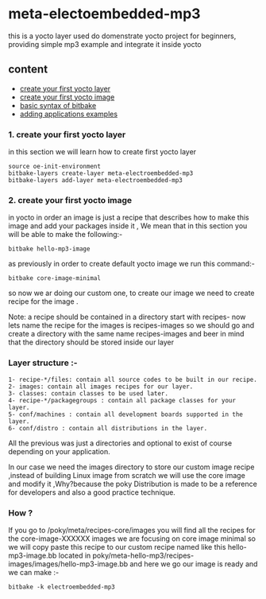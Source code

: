 # meta-electoembedded-mp3

this is a yocto layer used do domenstrate yocto project for beginners, providing simple mp3 example and integrate it inside yocto

## content

<ul>
  <li><a href="#first-yocto" > create your first yocto layer </a>
</li>
  <li><a href="#first-yocto-image" > create your first yocto image </a></li>
   <li><a href="https://docs.yoctoproject.org/bitbake/2.6/bitbake-user-manual/bitbake-user-manual-metadata.html#basic-syntax" > basic syntax of bitbake</a></li>
 <li><a href="https://github.com/nader3254/meta-electroembeddedmp3/tree/main/recipes-apps" > adding applications examples </a></li>

</ul>

<h3 id="first-yocto">1. create your first yocto layer </h3>

<p>in this section we will learn how to create first yocto layer</p>

    source oe-init-environment
    bitbake-layers create-layer meta-electroembedded-mp3
    bitbake-layers add-layer meta-electroembedded-mp3

<h3 id="first-yocto-image">2. create your first yocto image </h3>

in yocto in order an image is just a recipe that describes how to make this image and add your packages inside it , We mean that in this section you will be able to make the following:-

    bitbake hello-mp3-image

as previously in order to create default yocto image we run this command:-

    bitbake core-image-minimal

so now we ar doing our custom one, to create our image we need to
create recipe for the image .

Note: a recipe should be contained in a directory start with recipes-
now lets name the recipe for the images is recipes-images so we should go and create a directory with the same name recipes-images and beer in mind that the directory should be stored inside our layer

### Layer structure :-

    1- recipe-*/files: contain all source codes to be built in our recipe.
    2- images: contain all images recipes for our layer.
    3- classes: contain classes to be used later.
    4- recipe-*/packagegroups : contain all package classes for your layer.
    5- conf/machines : contain all development boards supported in the layer.
    6- conf/distro : contain all distributions in the layer.

All the previous was just a directories and optional to exist of course depending on your application.

In our case we need the images directory to store our custom image recipe ,instead of building Linux image from scratch we will use the core image and modify it ,Why?because the poky Distribution is made to be a reference for developers and also a good practice technique.

### How ?

If you go to /poky/meta/recipes-core/images you will find all the recipes for the core-image-XXXXXX images we are focusing on core image minimal so we will copy paste this recipe to our custom recipe named like this hello-mp3-image.bb located in poky/meta-hello-mp3/recipes-images/images/hello-mp3-image.bb
and here we go our image is ready and we can make :-

    bitbake -k electroembedded-mp3
